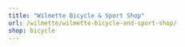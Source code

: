 ```yaml
---
title: "Wilmette Bicycle & Sport Shop"
url: /wilmette/wilmette-bicycle-and-sport-shop/
shop: bicycle
---
```

